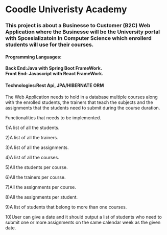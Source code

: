 # Coodle Univeristy Academy 

### This project is about a Businesse to Customer (B2C) Web Application where the Businesse will be the University portal with Spcesializatoin In Computer Science which enrollerd students will use for their courses.


#### Programming Languages: 
  **Back End:Java with Spring Boot FrameWork.**<br>
  **Front End: Javascript with React FrameWork.**<br>
  
#### Technologies:Rest Api, JPA/HIBERNATE ORM

The Web Application needs to hold in a database multiple courses along with the enrolled students, the trainers that teach the subjects and the assignments that the students need to submit during the course duration.

Functionalities that needs to be implemented.

1)A list of all the students.

2)A list of all the trainers.

3)A list of all the assignments.

4)A list of all the courses.

5)All the students per course.

6)All the trainers per course.

7)All the assignments per course.

8)All the assignments per student.

9)A list of students that belong to more than one courses.

10)User can give a date and it should output a list of students who need to submit one or more assignments on the same calendar week as the given date.
